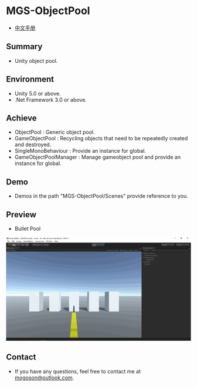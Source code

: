 ﻿# MGS-ObjectPool
- [中文手册](./README_ZH.md)

## Summary
- Unity object pool.

## Environment
- Unity 5.0 or above.
- .Net Framework 3.0 or above.

## Achieve
- ObjectPool : Generic object pool.
- GameObjectPool : Recycling objects that need to be repeatedly created and destroyed.
- SingleMonoBehaviour : Provide an instance for global. 
- GameObjectPoolManager : Manage gameobject pool and provide an instance for global.

## Demo
- Demos in the path "MGS-ObjectPool/Scenes" provide reference to you.

## Preview
- Bullet Pool

![Bullet Pool](./Attachments/README_Image/BulletPool.gif)

## Contact
- If you have any questions, feel free to contact me at mogoson@outlook.com.